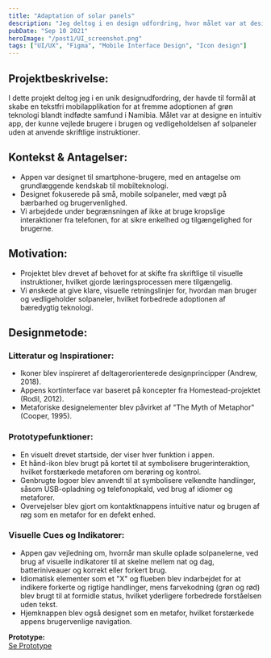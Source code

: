 ```yaml
---
title: "Adaptation of solar panels"
description: "Jeg deltog i en design udfordring, hvor målet var at designe en app uden at bruge tekst, da målet var adopteringen af grøn teknologi af stammefolk i Namibia.."
pubDate: "Sep 10 2021"
heroImage: "/post1/UI_screenshot.png"
tags: ["UI/UX", "Figma", "Mobile Interface Design", "Icon design"]
---
```


<section>
  <h2>Projektbeskrivelse:</h2>
  <p>
    I dette projekt deltog jeg i en unik designudfordring, der havde til formål at skabe en tekstfri mobilapplikation for at fremme 
    adoptionen af grøn teknologi blandt indfødte samfund i Namibia. Målet var at designe en intuitiv app, der kunne vejlede brugere 
    i brugen og vedligeholdelsen af solpaneler uden at anvende skriftlige instruktioner.
  </p>

  <h2>Kontekst & Antagelser:</h2>
  <ul>
    <li>Appen var designet til smartphone-brugere, med en antagelse om grundlæggende kendskab til mobilteknologi.</li>
    <li>Designet fokuserede på små, mobile solpaneler, med vægt på bærbarhed og brugervenlighed.</li>
    <li>Vi arbejdede under begrænsningen af ikke at bruge kropslige interaktioner fra telefonen, for at sikre enkelhed og tilgængelighed for brugerne.</li>
  </ul>

  <h2>Motivation:</h2>
  <ul>
    <li>Projektet blev drevet af behovet for at skifte fra skriftlige til visuelle instruktioner, hvilket gjorde læringsprocessen mere tilgængelig.</li>
    <li>Vi ønskede at give klare, visuelle retningslinjer for, hvordan man bruger og vedligeholder solpaneler, hvilket forbedrede adoptionen af bæredygtig teknologi.</li>
  </ul>

  <h2>Designmetode:</h2>
  <h3>Litteratur og Inspirationer:</h3>
  <ul>
    <li>Ikoner blev inspireret af deltagerorienterede designprincipper (Andrew, 2018).</li>
    <li>Appens kortinterface var baseret på koncepter fra Homestead-projektet (Rodil, 2012).</li>
    <li>Metaforiske designelementer blev påvirket af "The Myth of Metaphor" (Cooper, 1995).</li>
  </ul>

  <h3>Prototypefunktioner:</h3>
  <ul>
    <li>En visuelt drevet startside, der viser hver funktion i appen.</li>
    <li>Et hånd-ikon blev brugt på kortet til at symbolisere brugerinteraktion, hvilket forstærkede metaforen om berøring og kontrol.</li>
    <li>Genbrugte logoer blev anvendt til at symbolisere velkendte handlinger, såsom USB-opladning og telefonopkald, ved brug af idiomer og metaforer.</li>
    <li>Overvejelser blev gjort om kontaktknappens intuitive natur og brugen af røg som en metafor for en defekt enhed.</li>
  </ul>

  <h3>Visuelle Cues og Indikatorer:</h3>
  <ul>
    <li>Appen gav vejledning om, hvornår man skulle oplade solpanelerne, ved brug af visuelle indikatorer til at skelne mellem nat og dag, batteriniveauer og korrekt eller forkert brug.</li>
    <li>Idiomatisk elementer som et "X" og flueben blev indarbejdet for at indikere forkerte og rigtige handlinger, mens farvekodning (grøn og rød) blev brugt til at formidle status, hvilket yderligere forbedrede forståelsen uden tekst.</li>
    <li>Hjemknappen blev også designet som en metafor, hvilket forstærkede appens brugervenlige navigation.</li>
  </ul>

  <p><strong>Prototype:</strong><br />
    <a href="https://www.figma.com/proto/rUz1cFKBB83lm2YbfP8662/UXD-Workshop?node-id=27-63&scaling=scale-down&page-id=0%3A1&starting-point-node-id=27%3A63&show-proto-sidebar=1" target="_blank">Se Prototype</a>
  </p>
</section>
